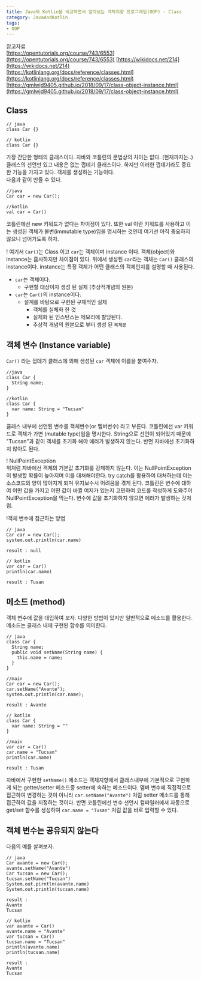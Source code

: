 ```yaml
---
title: Java와 Kotlin을 비교하면서 알아보는 객체지향 프로그래밍(OOP) - Class
category: JavaAndKotlin
tags:
- OOP
---
```


참고자료   
[https://opentutorials.org/course/743/6553](https://opentutorials.org/course/743/6553)
[https://wikidocs.net/214](https://wikidocs.net/214)
[https://kotlinlang.org/docs/reference/classes.html](https://kotlinlang.org/docs/reference/classes.html)
[https://gmlwjd9405.github.io/2018/09/17/class-object-instance.html](https://gmlwjd9405.github.io/2018/09/17/class-object-instance.html)

## Class 
```
// java
class Car {}

// kotlin 
class Car {}
```
가장 간단한 형태의 클래스이다. 자바와 코틀린의 문법상의 차이는 없다. (현재까지는..)   
클래스의 선언만 있고 내용은 없는 껍데기 클래스이다. 하지만 이러한 껍데기라도 중요한 기능을 가지고 있다.  객체를 생성하는 기능이다.   
다음과 같이 만들 수 있다.   

```
//java
Car car = new Car();

//kotlin
val car = Car() 
```
코틀린에선 new 키워드가 없다는 차이점이 있다.  또한 val 이란 키워드를 사용하고 이는 생성된 객체가 불변(immutable type)임을 명시하는 것인데 여기선 아직 중요하지 않으니 넘어가도록 하자.   

! 여기서 `Car()`는 Class 이고 `car`는 객체이며 instance 이다. 객체(object)와 instance는 흡사하지만 차이점이 있다. 위에서 생성된 `car`라는 객체는 `Car()` 클래스의 instance이다. instance는 특정 객체가 어떤 클래스의 객체인지를 설명할 때 사용된다.    
* `car`는 객체이다.   
	* 구현할 대상이자 생성 된 실체 (추상적개념의 원본)   
* `car`는 `Car()`의 instance이다.   
	* 설계를 바탕으로 구현된 구체적인 실체   
		* 객체를 실체화 한 것   
		* 실체화 된 인스턴스는 메모리에 할당된다.    
		* 추상적 개념의 원본으로 부터 생성 된 `복제본`   

## 객체 변수 (Instance variable)
`Car()` 라는 껍데기 클래스에 의해 생성된 `car` 객체에 이름을 붙여주자.   
```
//java 
class Car {
  String name;
}

//kotlin
class Car {
  var name: String = "Tucsan"
}
```
클래스 내부에 선언된 변수를 객체변수(or 멤버변수) 라고 부른다.  코틀린에선 var 키워드로 객체가 가변 (mutable type)임을 명시한다.  String으로 선언이 되어있기 때문에 "Tucsan"과 같이 객체를 초기화 해야 에러가 발생하지 않는다. 반면 자바에선 초기화하지 않아도 된다.   

! NullPointException   
위처럼 자바에선 객체의 기본값 초기화를 강제하지 않는다. 이는 NullPointException이 발생할 확률이 높아지며 이를 대처해야한다. try catch를 활용하여 대처하는데 이는 소스코드의 양이 많아지게 되며 유지보수시 어려움을 겪게 된다.  코틀린은 변수에 대하여 어떤 값을 가지고 어떤 값이 바뀔 여지가 있는지 고민하여 코드를 작성하게 도와주어 NullPointException을 막는다. 변수에 값을 초기화하지 않으면 에러가 발생하는 것처럼.   

!객체 변수에 접근하는 방법   
```
// java 
Car car = new Car();
system.out.println(car.name)

result : null

// kotlin
var car = Car()
println(car.name)

result : Tusan 
```

## 메소드 (method)
객체 변수에 값을 대입하여 보자. 다양한 방법이 있지만 일반적으로 메소드를 활용한다. 메소드는 클래스 내에 구현된 함수를 의미한다.    
```
// java
class Car {
  String name;
  public void setName(String name) {
    this.name = name;
  }
}

//main 
Car car = new Car();
car.setName("Avante");
system.out.println(car.name); 

result : Avante

// kotlin
class Car {
  var name: String = ""
}

//main
var car = Car()
car.name = "Tucsan"
println(car.name)

result : Tusan
```
자바에서 구현한 `setName()` 메소드는 객체지향에서 클래스내부에 기본적으로 구현하게 되는 getter/setter 메소드중 setter에 속하는 메소드이다. 멤버 변수에 직접적으로 접근하여 변경하는 것이 아니라 `car.setName("Avante")` 처럼 setter 메소드를 통해 접근하여 값을 지정하는 것이다. 반면 코틀린에선 변수 선언시 컴파일러에서 자동으로 get/set 함수를 생성하여 `car.name = "Tusan"` 처럼 값을 바로 입력할 수 있다.   


## 객체 변수는 공유되지 않는다 
다음의 예를 살펴보자.
```
// java
Car avante = new Car();
avante.setName("Avante")
Car tucsan = new Car();
tucsan.setName("Tucsan")
System.out.pirntln(avante.name)
System.out.println(tucsan.name)

result :
Avante
Tucsan

// kotlin
var avante = Car()
avante.name = "Avante"
var tucsan = Car()
tucsan.name = "Tucsan"
println(avante.name)
println(tucsan.name)

result : 
Avante
Tucsan
```
